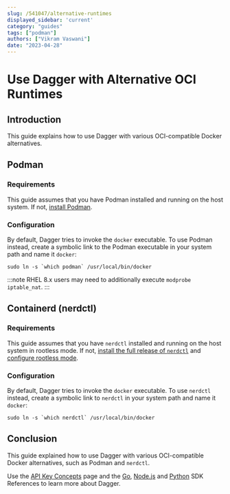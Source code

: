 ```yaml
---
slug: /541047/alternative-runtimes
displayed_sidebar: 'current'
category: "guides"
tags: ["podman"]
authors: ["Vikram Vaswani"]
date: "2023-04-28"
---
```


# Use Dagger with Alternative OCI Runtimes

## Introduction

This guide explains how to use Dagger with various OCI-compatible Docker alternatives.

## Podman

### Requirements

This guide assumes that you have Podman installed and running on the host system. If not, [install Podman](https://podman.io/getting-started/installation).

### Configuration

By default, Dagger tries to invoke the `docker` executable. To use Podman instead, create a symbolic link to the Podman executable in your system path and name it `docker`:

```shell
sudo ln -s `which podman` /usr/local/bin/docker
```

:::note
RHEL 8.x users may need to additionally execute `modprobe iptable_nat`.
:::

## Containerd (nerdctl)

### Requirements

This guide assumes that you have `nerdctl` installed and running on the host system in rootless mode. If not, [install the full release of `nerdctl`](https://github.com/containerd/nerdctl/releases) and [configure rootless mode](https://github.com/containerd/nerdctl/blob/main/docs/rootless.md).

### Configuration

By default, Dagger tries to invoke the `docker` executable. To use `nerdctl` instead, create a symbolic link to `nerdctl` in your system path and name it `docker`:

```shell
sudo ln -s `which nerdctl` /usr/local/bin/docker
```

## Conclusion

This guide explained how to use Dagger with various OCI-compatible Docker alternatives, such as Podman and `nerdctl`.

Use the [API Key Concepts](../api/975146-concepts.mdx) page and the [Go](https://pkg.go.dev/dagger.io/dagger), [Node.js](../sdk/nodejs/reference/modules.md) and [Python](https://dagger-io.readthedocs.org/) SDK References to learn more about Dagger.
